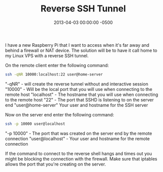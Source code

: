 ﻿---
title:  Reverse SSH Tunnel
date:   2013-04-03 00:00:00 -0500
categories: IT
---

I have a new Raspberry Pi that I want to access when it's far away and behind a firewall or NAT device. The solution will be to have it call home to my Linux VPS with a reverse SSH tunnel.

On the remote client enter the following command:

```bash
ssh -qNR 10000:localhost:22 user@home-server
```

"-qNR" - will create the reverse tunnel without and interactive session
"10000" - Will be the local port that you will use when connecting to the remote host
"localhost" - The hostname that you will use when connecting to the remote host
"22" - The port that SSHD is listening to on the server end
"user@home-server" Your user and hostname for the SSH server

Now on the server end enter the following command:

```bash
ssh -p 10000 user@localhost
```

"-p 10000" - The port that was created on the server end by the remote connection
"user@localhost" - Your user and hostname for the remote connection

If the command to connect to the reverse shell hangs and times out you might be blocking the connection with the firewall. Make sure that iptables allows the port that you're creating on the server.
